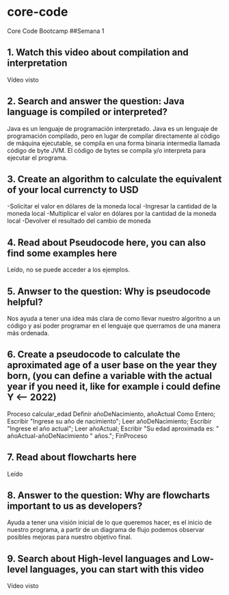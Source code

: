 # core-code
Core Code Bootcamp
##Semana 1
## 1. Watch this video about compilation and interpretation
Vídeo visto
## 2. Search and answer the question: Java language is compiled or interpreted?
Java es un lenguaje de programación interpretado.
Java es un lenguaje de programación compilado, pero en lugar de compilar directamente al código de máquina ejecutable, se compila en una forma binaria intermedia llamada código de byte JVM. El código de bytes se compila y/o interpreta para ejecutar el programa.
## 3. Create an algorithm to calculate the equivalent of your local currencty to USD
-Solicitar el valor en dólares de la moneda local
-Ingresar la cantidad de la moneda local
-Multiplicar el valor en dólares por la cantidad de la moneda local
-Devolver el resultado del cambio de moneda
## 4. Read about Pseudocode here, you can also find some examples here
Leído, no se puede acceder a los ejemplos.
## 5. Anwser to the question: Why is pseudocode helpful?
Nos ayuda a tener una idea más clara de como llevar nuestro algoritno a un código y así poder programar en el lenguaje que querramos de una manera más ordenada.
## 6. Create a pseudocode to calculate the aproximated age of a user base on the year they born, (you can define a variable with the actual year if you need it, like for example i could define Y <-- 2022)
Proceso calcular_edad
	Definir añoDeNacimiento, añoActual Como Entero;
	Escribir "Ingrese su año de nacimiento";
	Leer añoDeNacimiento;
	Escribir "Ingrese el año actual";
	Leer añoActual;
	Escribir "Su edad aproximada es: " añoActual-añoDeNacimiento " años.";
FinProceso
## 7. Read about flowcharts here
Leído
## 8. Answer to the question: Why are flowcharts important to us as developers?
Ayuda a tener una visión inicial de lo que queremos hacer, es el inicio de nuestro programa, a partir de un diagrama de flujo podemos observar posibles mejoras para nuestro objetivo final.
## 9. Search about High-level languages and Low-level languages, you can start with this video
Vídeo visto
